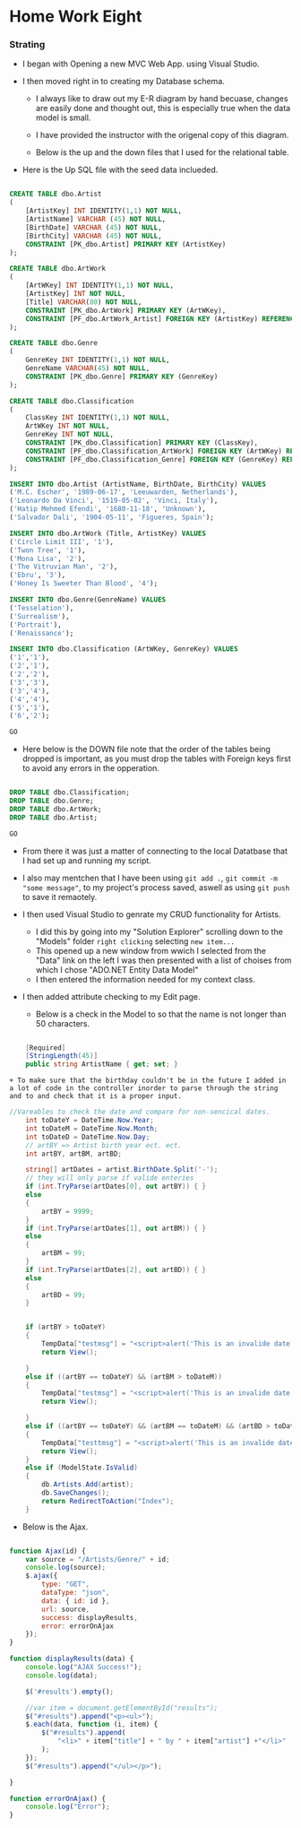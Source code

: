 
# Home Work Eight 


### Strating

+ I began with Opening a new MVC Web App. using Visual Studio.

+ I then moved right in to creating my Database schema.

    + I always like to draw out my E-R diagram by hand becuase, changes are easily done and thought out, this is especially true when the data model is small.

    + I have provided the instructor with the origenal copy of this diagram.

    + Below is the up and the down files that I used for the relational table.

+ Here is the Up SQL file with the seed data inclueded.

```sql

CREATE TABLE dbo.Artist
(
	[ArtistKey] INT IDENTITY(1,1) NOT NULL,
	[ArtistName] VARCHAR (45) NOT NULL,
	[BirthDate] VARCHAR (45) NOT NULL,
	[BirthCity] VARCHAR (45) NOT NULL,
	CONSTRAINT [PK_dbo.Artist] PRIMARY KEY (ArtistKey)
);

CREATE TABLE dbo.ArtWork
(
	[ArtWKey] INT IDENTITY(1,1) NOT NULL,
	[ArtistKey] INT NOT NULL,
	[Title] VARCHAR(80) NOT NULL,
	CONSTRAINT [PK_dbo.ArtWork] PRIMARY KEY (ArtWKey),
	CONSTRAINT [PF_dbo.ArtWork_Artist] FOREIGN KEY (ArtistKey) REFERENCES dbo.Artist (ArtistKey)
);

CREATE TABLE dbo.Genre
(
	GenreKey INT IDENTITY(1,1) NOT NULL,
	GenreName VARCHAR(45) NOT NULL,
	CONSTRAINT [PK_dbo.Genre] PRIMARY KEY (GenreKey)
);

CREATE TABLE dbo.Classification
(
	ClassKey INT IDENTITY(1,1) NOT NULL,
	ArtWKey INT NOT NULL,
	GenreKey INT NOT NULL,
	CONSTRAINT [PK_dbo.Classification] PRIMARY KEY (ClassKey),
	CONSTRAINT [PF_dbo.Classification_ArtWork] FOREIGN KEY (ArtWKey) REFERENCES dbo.ArtWork (ArtWKey),
	CONSTRAINT [PF_dbo.Classification_Genre] FOREIGN KEY (GenreKey) REFERENCES dbo.Genre (GenreKey)
);

INSERT INTO dbo.Artist (ArtistName, BirthDate, BirthCity) VALUES
('M.C. Escher', '1989-06-17', 'Leeuwarden, Netherlands'),
('Leonardo Da Vinci', '1519-05-02', 'Vinci, Italy'),
('Hatip Mehmed Efendi', '1680-11-18', 'Unknown'),
('Salvador Dali', '1904-05-11', 'Figueres, Spain');

INSERT INTO dbo.ArtWork (Title, ArtistKey) VALUES
('Circle Limit III', '1'),
('Twon Tree', '1'),
('Mona Lisa', '2'),
('The Vitruvian Man', '2'),
('Ebru', '3'),
('Honey Is Sweeter Than Blood', '4');

INSERT INTO dbo.Genre(GenreName) VALUES
('Tesselation'),
('Surrealism'),
('Portrait'),
('Renaissance');

INSERT INTO dbo.Classification (ArtWKey, GenreKey) VALUES
('1','1'),
('2','1'),
('2','2'),
('3','3'),
('3','4'),
('4','4'),
('5','1'),
('6','2');

GO

```

+ Here below is the DOWN file note that the order of the tables being dropped is important, as you must drop the tables with Foreign keys first to avoid any errors in the opperation.

```sql

DROP TABLE dbo.Classification;
DROP TABLE dbo.Genre;
DROP TABLE dbo.ArtWork;
DROP TABLE dbo.Artist;

GO

```

+ From there it was just a matter of connecting to the local Datatbase that I had set up and running my script.

+ I also may mentchen that I have been using `git add .`, `git commit -m "some message"`, to my project's process saved, aswell as using `git push` to save it remaotely.

+ I then used Visual Studio to genrate my CRUD functionality for Artists.

    + I did this by going into my "Solution Explorer" scrolling down to the "Models" folder `right clicking` selecting `new item...`
    + This opened up a new window from wwich I selected from the "Data" link on the left I was then presented with a list of choises from which I chose "ADO.NET Entity Data Model"
    + I then entered the information needed for my context class.

+ I then added attribute checking to my Edit page.

    + Below is a check in the Model to so that the name is not longer than 50 characters.

```c#

	[Required]
	[StringLength(45)]
	public string ArtistName { get; set; }
```

    + To make sure that the birthday couldn't be in the future I added in a lot of code in the controller inorder to parse through the string and to and check that it is a proper input.

```c#
//Vareables to check the date and compare for non-sencical dates.
	int toDateY = DateTime.Now.Year;
	int toDateM = DateTime.Now.Month;
	int toDateD = DateTime.Now.Day;
	// artBY => Artist birth year ect. ect.
	int artBY, artBM, artBD;

	string[] artDates = artist.BirthDate.Split('-');
	// they will only parse if valide enteries
	if (int.TryParse(artDates[0], out artBY)) { }
	else
	{
		artBY = 9999;
	}
	if (int.TryParse(artDates[1], out artBM)) { }
	else
	{
		artBM = 99;
	}
	if (int.TryParse(artDates[2], out artBD)) { }
	else
	{
		artBD = 99;
	}


	if (artBY > toDateY)
	{
		TempData["testmsg"] = "<script>alert('This is an invalide date.');</script>";
		return View();

	}
	else if ((artBY == toDateY) && (artBM > toDateM))
	{
		TempData["testmsg"] = "<script>alert('This is an invalide date.');</script>";
		return View();

	}
	else if ((artBY == toDateY) && (artBM == toDateM) && (artBD > toDateD))
	{
		TempData["testtmsg"] = "<script>alert('This is an invalide date.');</script>";
		return View();
	}
	else if (ModelState.IsValid)
	{
		db.Artists.Add(artist);
		db.SaveChanges();
		return RedirectToAction("Index");
	}

```

+ Below is the Ajax.

```javascript

function Ajax(id) {
    var source = "/Artists/Genre/" + id;
    console.log(source);
    $.ajax({
        type: "GET",
        dataType: "json",
        data: { id: id },
        url: source,
        success: displayResults,
        error: errorOnAjax
    });
}

function displayResults(data) {
    console.log("AJAX Success!");
    console.log(data);

    $('#results').empty();

    //var item = document.getElementById("results");
    $("#results").append("<p><ul>");
    $.each(data, function (i, item) {
        $("#results").append(
            "<li>" + item["title"] + " by " + item["artist"] +"</li>"
        );
    });
    $("#results").append("</ul></p>");

}

function errorOnAjax() {
    console.log("Error");
}

```













